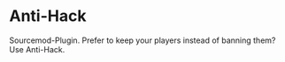 Anti-Hack
=========

Sourcemod-Plugin. Prefer to keep your players instead of banning them?  Use Anti-Hack.
